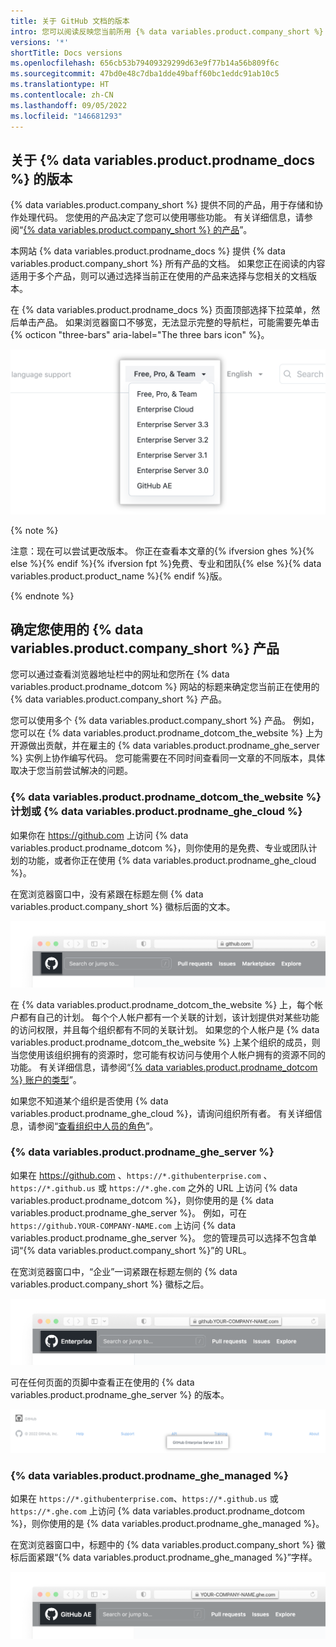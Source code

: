 ```yaml
---
title: 关于 GitHub 文档的版本
intro: 您可以阅读反映您当前所用 {% data variables.product.company_short %} 产品的文档。
versions: '*'
shortTitle: Docs versions
ms.openlocfilehash: 656cb53b79409329299d63e9f77b14a56b809f6c
ms.sourcegitcommit: 47bd0e48c7dba1dde49baff60bc1eddc91ab10c5
ms.translationtype: HT
ms.contentlocale: zh-CN
ms.lasthandoff: 09/05/2022
ms.locfileid: "146681293"
---
```

## 关于 {% data variables.product.prodname_docs %} 的版本

{% data variables.product.company_short %} 提供不同的产品，用于存储和协作处理代码。 您使用的产品决定了您可以使用哪些功能。 有关详细信息，请参阅“[{% data variables.product.company_short %} 的产品](/get-started/learning-about-github/githubs-products)”。

本网站 {% data variables.product.prodname_docs %} 提供 {% data variables.product.company_short %} 所有产品的文档。 如果您正在阅读的内容适用于多个产品，则可以通过选择当前正在使用的产品来选择与您相关的文档版本。

在 {% data variables.product.prodname_docs %} 页面顶部选择下拉菜单，然后单击产品。 如果浏览器窗口不够宽，无法显示完整的导航栏，可能需要先单击 {% octicon "three-bars" aria-label="The three bars icon" %}。

![用于选择要查看的 {% data variables.product.prodname_docs %} 版本的下拉菜单的屏幕截图](/assets/images/help/docs/version-picker.png)

{% note %}

注意：现在可以尝试更改版本。 你正在查看本文章的{% ifversion ghes %}{% else %}{% endif %}{% ifversion fpt %}免费、专业和团队{% else %}{% data variables.product.product_name %}{% endif %}版。

{% endnote %}

## 确定您使用的 {% data variables.product.company_short %} 产品

您可以通过查看浏览器地址栏中的网址和您所在 {% data variables.product.prodname_dotcom %} 网站的标题来确定您当前正在使用的 {% data variables.product.company_short %} 产品。

您可以使用多个 {% data variables.product.company_short %} 产品。 例如，您可以在 {% data variables.product.prodname_dotcom_the_website %} 上为开源做出贡献，并在雇主的 {% data variables.product.prodname_ghe_server %} 实例上协作编写代码。 您可能需要在不同时间查看同一文章的不同版本，具体取决于您当前尝试解决的问题。

### {% data variables.product.prodname_dotcom_the_website %} 计划或 {% data variables.product.prodname_ghe_cloud %}

如果你在 https://github.com 上访问 {% data variables.product.prodname_dotcom %}，则你使用的是免费、专业或团队计划的功能，或者你正在使用 {% data variables.product.prodname_ghe_cloud %}。

在宽浏览器窗口中，没有紧跟在标题左侧 {% data variables.product.company_short %} 徽标后面的文本。

![浏览器中地址栏和 {% data variables.product.prodname_dotcom_the_website %} 标题的屏幕截图](/assets/images/help/docs/header-dotcom.png)

在 {% data variables.product.prodname_dotcom_the_website %} 上，每个帐户都有自己的计划。 每个个人帐户都有一个关联的计划，该计划提供对某些功能的访问权限，并且每个组织都有不同的关联计划。 如果您的个人帐户是 {% data variables.product.prodname_dotcom_the_website %} 上某个组织的成员，则当您使用该组织拥有的资源时，您可能有权访问与使用个人帐户拥有的资源不同的功能。 有关详细信息，请参阅“[{% data variables.product.prodname_dotcom %} 账户的类型](/get-started/learning-about-github/types-of-github-accounts)”。

如果您不知道某个组织是否使用 {% data variables.product.prodname_ghe_cloud %}，请询问组织所有者。 有关详细信息，请参阅“[查看组织中人员的角色](/account-and-profile/setting-up-and-managing-your-personal-account-on-github/managing-your-membership-in-organizations/viewing-peoples-roles-in-an-organization)”。

### {% data variables.product.prodname_ghe_server %}

如果在 https://github.com 、`https://*.githubenterprise.com` 、`https://*.github.us` 或 `https://*.ghe.com` 之外的 URL 上访问 {% data variables.product.prodname_dotcom %}，则你使用的是 {% data variables.product.prodname_ghe_server %}。 例如，可在 `https://github.YOUR-COMPANY-NAME.com` 上访问 {% data variables.product.prodname_ghe_server %}。 您的管理员可以选择不包含单词“{% data variables.product.company_short %}”的 URL。

在宽浏览器窗口中，“企业”一词紧跟在标题左侧的 {% data variables.product.company_short %} 徽标之后。

![浏览器中地址栏和 {% data variables.product.prodname_ghe_server %} 标题的屏幕截图](/assets/images/help/docs/header-ghes.png)

可在任何页面的页脚中查看正在使用的 {% data variables.product.prodname_ghe_server %} 的版本。

![{% data variables.product.prodname_ghe_server %} 页脚的屏幕截图，其中突出显示了版本](/assets/images/help/docs/ghes-version-in-footer.png)

### {% data variables.product.prodname_ghe_managed %}

如果在 `https://*.githubenterprise.com`、`https://*.github.us` 或 `https://*.ghe.com` 上访问 {% data variables.product.prodname_dotcom %}，则你使用的是 {% data variables.product.prodname_ghe_managed %}。

在宽浏览器窗口中，标题中的 {% data variables.product.company_short %} 徽标后面紧跟“{% data variables.product.prodname_ghe_managed %}”字样。

![浏览器中的地址栏和 {% data variables.product.prodname_ghe_managed %} 标头](/assets/images/help/docs/header-ghae.png)

